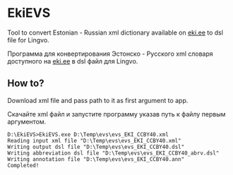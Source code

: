# EkiEVS

Tool to convert Estonian - Russian xml dictionary available on [eki.ee](https://www.eki.ee/litsents/) to dsl file for Lingvo.

Программа для конвертирования Эстонско - Русского xml словаря доступного на [eki.ee](https://www.eki.ee/litsents/) в dsl файл для Lingvo.

## How to?

Download xml file and pass path to it as first argument to app.

Скачайте xml файл и запустите программу указав путь к файлу первым аргументом.

```
D:\EkiEVS>EkiEVS.exe D:\Temp\evs\evs_EKI_CCBY40.xml
Reading input xml file "D:\Temp\evs\evs_EKI_CCBY40.xml"
Writing output dsl file "D:\Temp\evs\evs_EKI_CCBY40.dsl"
Writing abbreviation dsl file "D:\Temp\evs\evs_EKI_CCBY40_abrv.dsl"
Writing annotation file "D:\Temp\evs\evs_EKI_CCBY40.ann"
Completed!
```
